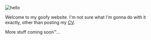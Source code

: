 ![hello](https://cdn.hypercell.nl/portfolio/hello.gif)

Welcome to my goofy website. I'm not sure what I'm gonna do with it exactly, other than posting my [CV](/cv/).

More stuff coming soon™...